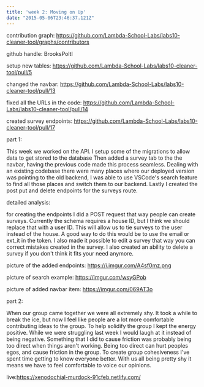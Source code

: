 ```yaml
---
title: 'week 2: Moving on Up'
date: "2015-05-06T23:46:37.121Z"
---
```

contribution graph: https://github.com/Lambda-School-Labs/labs10-cleaner-tool/graphs/contributors

github handle: BrooksPoltl

setup new tables: https://github.com/Lambda-School-Labs/labs10-cleaner-tool/pull/5

changed the navbar: https://github.com/Lambda-School-Labs/labs10-cleaner-tool/pull/13

fixed all the URLs in the code: https://github.com/Lambda-School-Labs/labs10-cleaner-tool/pull/14

created survey endpoints: https://github.com/Lambda-School-Labs/labs10-cleaner-tool/pull/17

part 1:

This week we worked on the API. I setup some of the migrations to allow data to get stored to the database
Then added a survey tab to the the navbar, having the previous code made this process seamless. Dealing with
an existing codebase there were many places where our deployed version was pointing to the old backend, I 
was able to use VSCode's search feature to find all those places and switch them to our backend. Lastly I created
the post put and delete endpoints for the surveys route.  

detailed analysis:

for creating the endpoints I did a POST request that way people can create surveys. Currently the schema
requires a house ID, but I think we should replace that with a user ID. This will allow us to tie surveys
to the user instead of the house. A good way to do this would be to use the email or ext_it in the token.
I also made it possible to edit a survey that way you can correct mistakes created in the survey. I also
created an ability to delete a survey if you don't think it fits your need anymore.

picture of the added endpoints: https://i.imgur.com/A4sf0mz.png

picture of search example: https://imgur.com/wsyGPob

picture of added navbar item: https://imgur.com/069AT3o

part 2:

When our group came together we were all extremely shy. It took a while to break
the ice, but now I feel like people are a lot more comfortable contributing
ideas to the group. To help solidify the group I kept the energy positive. While
we were struggling last week I would laugh at it instead of being negative. Something that
I did to cause friction was probably being too direct when things aren't working. 
Being too direct can hurt peoples egos, and cause friction in the group. To create group cohesiveness
I've spent time getting to know everyone better. With us all being pretty shy it means we have
to feel comfortable to voice our opinions.

live:https://xenodochial-murdock-91cfeb.netlify.com/
